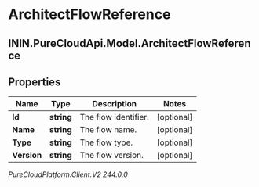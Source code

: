 # ArchitectFlowReference

## ININ.PureCloudApi.Model.ArchitectFlowReference

## Properties

|Name | Type | Description | Notes|
|------------ | ------------- | ------------- | -------------|
| **Id** | **string** | The flow identifier. | [optional] |
| **Name** | **string** | The flow name. | [optional] |
| **Type** | **string** | The flow type. | [optional] |
| **Version** | **string** | The flow version. | [optional] |



_PureCloudPlatform.Client.V2 244.0.0_
